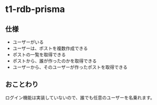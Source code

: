 # t1-rdb-prisma

## 仕様

- ユーザーがいる
- ユーザーは、ポストを複数作成できる
- ポストの一覧を取得できる
- ポストから、誰が作ったのかを取得できる
- ユーザーから、そのユーザーが作ったポストを取得できる

## おことわり

ログイン機能は実装していないので、誰でも任意のユーザーを名乗れます。
